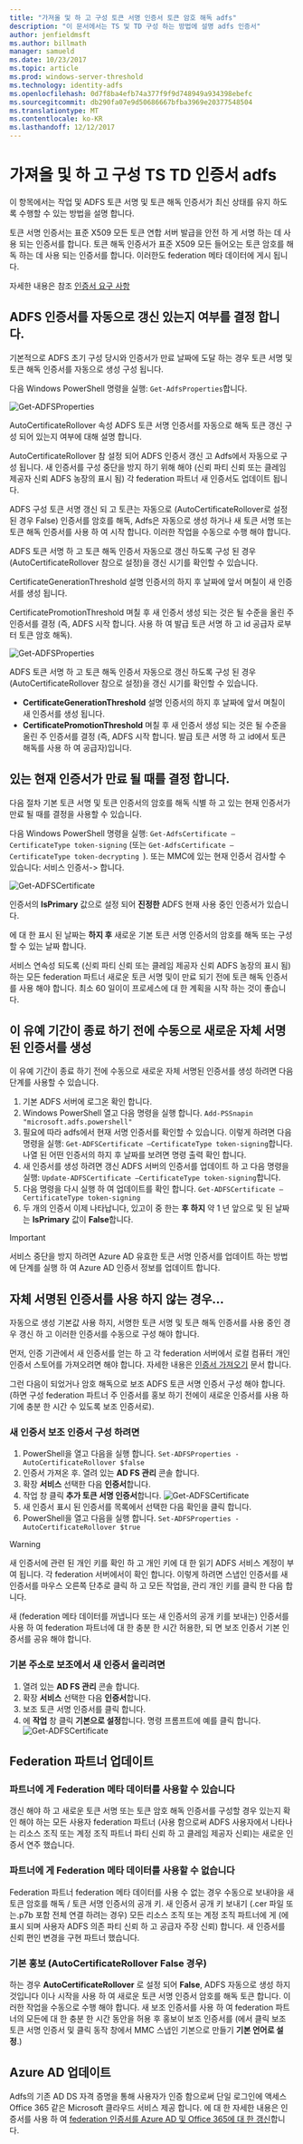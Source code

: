 ```yaml
---
title: "가져올 및 하 고 구성 토큰 서명 인증서 토큰 암호 해독 adfs"
description: "이 문서에서는 TS 및 TD 구성 하는 방법에 설명 adfs 인증서"
author: jenfieldmsft
ms.author: billmath
manager: samueld
ms.date: 10/23/2017
ms.topic: article
ms.prod: windows-server-threshold
ms.technology: identity-adfs
ms.openlocfilehash: 0d7f8ba4efb74a377f9f9d748949a934398ebefc
ms.sourcegitcommit: db290fa07e9d50686667bfba3969e20377548504
ms.translationtype: MT
ms.contentlocale: ko-KR
ms.lasthandoff: 12/12/2017
---
```

# <a name="obtain-and-configure-ts-and-td-certificates-for-ad-fs"></a>가져올 및 하 고 구성 TS TD 인증서 adfs

이 항목에서는 작업 및 ADFS 토큰 서명 및 토큰 해독 인증서가 최신 상태를 유지 하도록 수행할 수 있는 방법을 설명 합니다.

토큰 서명 인증서는 표준 X509 모든 토큰 연합 서버 발급을 안전 하 게 서명 하는 데 사용 되는 인증서를 합니다. 토큰 해독 인증서가 표준 X509 모든 들어오는 토큰 암호를 해독 하는 데 사용 되는 인증서를 합니다. 이러한도 federation 메타 데이터에 게시 됩니다.

자세한 내용은 참조 [인증서 요구 사항](../design/ad-fs-requirements.md#BKMK_1)

## <a name="determine-whether-ad-fs-renews-the-certificates-automatically"></a>ADFS 인증서를 자동으로 갱신 있는지 여부를 결정 합니다.
기본적으로 ADFS 초기 구성 당시와 인증서가 만료 날짜에 도달 하는 경우 토큰 서명 및 토큰 해독 인증서를 자동으로 생성 구성 됩니다.

다음 Windows PowerShell 명령을 실행: `Get-AdfsProperties`합니다.
  
  ![Get-ADFSProperties](media/configure-TS-TD-certs-ad-fs/ts1.png)
  
AutoCertificateRollover 속성 ADFS 토큰 서명 인증서를 자동으로 해독 토큰 갱신 구성 되어 있는지 여부에 대해 설명 합니다.

AutoCertificateRollover 참 설정 되어 ADFS 인증서 갱신 고 Adfs에서 자동으로 구성 됩니다. 새 인증서를 구성 중단을 방지 하기 위해 해야 (신뢰 파티 신뢰 또는 클레임 제공자 신뢰 ADFS 농장의 표시 됨) 각 federation 파트너 새 인증서도 업데이트 됩니다.
    
ADFS 구성 토큰 서명 갱신 되 고 토큰는 자동으로 (AutoCertificateRollover로 설정 된 경우 False) 인증서를 암호를 해독, Adfs은 자동으로 생성 하거나 새 토큰 서명 또는 토큰 해독 인증서를 사용 하 여 시작 합니다. 이러한 작업을 수동으로 수행 해야 합니다.
    
ADFS 토큰 서명 하 고 토큰 해독 인증서 자동으로 갱신 하도록 구성 된 경우 (AutoCertificateRollover 참으로 설정)을 갱신 시기를 확인할 수 있습니다.

CertificateGenerationThreshold 설명 인증서의 하지 후 날짜에 앞서 며칠이 새 인증서를 생성 됩니다.

CertificatePromotionThreshold 며칠 후 새 인증서 생성 되는 것은 될 수준을 올린 주 인증서를 결정 (즉, ADFS 시작 합니다. 사용 하 여 발급 토큰 서명 하 고 id 공급자 로부터 토큰 암호 해독).

![Get-ADFSProperties](media/configure-TS-TD-certs-ad-fs/ts2.png)
  
ADFS 토큰 서명 하 고 토큰 해독 인증서 자동으로 갱신 하도록 구성 된 경우 (AutoCertificateRollover 참으로 설정)을 갱신 시기를 확인할 수 있습니다.

 - **CertificateGenerationThreshold** 설명 인증서의 하지 후 날짜에 앞서 며칠이 새 인증서를 생성 됩니다.
 - **CertificatePromotionThreshold** 며칠 후 새 인증서 생성 되는 것은 될 수준을 올린 주 인증서를 결정 (즉, ADFS 시작 합니다. 발급 토큰 서명 하 고 id에서 토큰 해독를 사용 하 여 공급자)입니다.

## <a name="determine-when-the-current-certificates-expire"></a>있는 현재 인증서가 만료 될 때를 결정 합니다.
다음 절차 기본 토큰 서명 및 토큰 인증서의 암호를 해독 식별 하 고 있는 현재 인증서가 만료 될 때를 결정을 사용할 수 있습니다.

다음 Windows PowerShell 명령을 실행: `Get-AdfsCertificate –CertificateType token-signing` (또는 `Get-AdfsCertificate –CertificateType token-decrypting `). 또는 MMC에 있는 현재 인증서 검사할 수 있습니다: 서비스 인증서-> 합니다.

![Get-ADFSCertificate](media/configure-TS-TD-certs-ad-fs/ts3.png)

인증서의 **IsPrimary** 값으로 설정 되어 **진정한** ADFS 현재 사용 중인 인증서가 있습니다.

에 대 한 표시 된 날짜는 **하지 후** 새로운 기본 토큰 서명 인증서의 암호를 해독 또는 구성할 수 있는 날짜 합니다.

서비스 연속성 되도록 (신뢰 파티 신뢰 또는 클레임 제공자 신뢰 ADFS 농장의 표시 됨) 하는 모든 federation 파트너 새로운 토큰 서명 및이 만료 되기 전에 토큰 해독 인증서를 사용 해야 합니다. 최소 60 일이이 프로세스에 대 한 계획을 시작 하는 것이 좋습니다.

## <a name="generating-a-new-self-signed-certificate-manually-prior-to-the-end-of-the-grace-period"></a>이 유예 기간이 종료 하기 전에 수동으로 새로운 자체 서명된 인증서를 생성
이 유예 기간이 종료 하기 전에 수동으로 새로운 자체 서명된 인증서를 생성 하려면 다음 단계를 사용할 수 있습니다.

1. 기본 ADFS 서버에 로그온 확인 합니다.
2. Windows PowerShell 열고 다음 명령을 실행 합니다. `Add-PSSnapin "microsoft.adfs.powershell"`
3. 필요에 따라 adfs에서 현재 서명 인증서를 확인할 수 있습니다. 이렇게 하려면 다음 명령을 실행: `Get-ADFSCertificate –CertificateType token-signing`합니다. 나열 된 어떤 인증서의 하지 후 날짜를 보려면 명령 출력 확인 합니다.
4. 새 인증서를 생성 하려면 갱신 ADFS 서버의 인증서를 업데이트 하 고 다음 명령을 실행: `Update-ADFSCertificate –CertificateType token-signing`합니다.
5. 다음 명령을 다시 실행 하 여 업데이트를 확인 합니다. `Get-ADFSCertificate –CertificateType token-signing`
6. 두 개의 인증서 이제 나타납니다, 있고이 중 한는 **후 하지** 약 1 년 앞으로 및 된 날짜는 **IsPrimary** 값이 **False**합니다.

>[!IMPORTANT]
>서비스 중단을 방지 하려면 Azure AD 유효한 토큰 서명 인증서를 업데이트 하는 방법에 단계를 실행 하 여 Azure AD 인증서 정보를 업데이트 합니다.

## <a name="if-youre-not-using-self-signed-certificates"></a>자체 서명된 인증서를 사용 하지 않는 경우...
자동으로 생성 기본값 사용 하지, 서명한 토큰 서명 및 토큰 해독 인증서를 사용 중인 경우 갱신 하 고 이러한 인증서를 수동으로 구성 해야 합니다.

먼저, 인증 기관에서 새 인증서를 얻는 하 고 각 federation 서버에서 로컬 컴퓨터 개인 인증서 스토어를 가져오려면 해야 합니다. 자세한 내용은 [인증서 가져오기](https://technet.microsoft.com/library/cc754489.aspx) 문서 합니다.

그런 다음이 되었거나 암호 해독으로 보조 ADFS 토큰 서명 인증서 구성 해야 합니다. (하면 구성 federation 파트너 주 인증서를 홍보 하기 전에이 새로운 인증서를 사용 하기에 충분 한 시간 수 있도록 보조 인증서로).

### <a name="to-configure-a-new-certificate-as-a-secondary-certificate"></a>새 인증서 보조 인증서 구성 하려면
1. PowerShell을 열고 다음을 실행 합니다. `Set-ADFSProperties -AutoCertificateRollover $false`
2. 인증서 가져온 후. 열려 있는 **AD FS 관리** 콘솔 합니다.
3. 확장 **서비스** 선택한 다음 **인증서**합니다.
4. 작업 창 클릭 **추가 토큰 서명 인증서**합니다.
![Get-ADFSCertificate](media/configure-TS-TD-certs-ad-fs/ts4.png)</br>
5. 새 인증서 표시 된 인증서를 목록에서 선택한 다음 확인을 클릭 합니다.
6.  PowerShell을 열고 다음을 실행 합니다. `Set-ADFSProperties -AutoCertificateRollover $true`

>[!WARNING]
>새 인증서에 관련 된 개인 키를 확인 하 고 개인 키에 대 한 읽기 ADFS 서비스 계정이 부여 됩니다. 각 federation 서버에서이 확인 합니다. 이렇게 하려면 스냅인 인증서를 새 인증서를 마우스 오른쪽 단추로 클릭 하 고 모든 작업을, 관리 개인 키를 클릭 한 다음 합니다.

새 (federation 메타 데이터를 꺼냅니다 또는 새 인증서의 공개 키를 보내는) 인증서를 사용 하 여 federation 파트너에 대 한 충분 한 시간 허용한, 되 면 보조 인증서 기본 인증서를 공유 해야 합니다.

### <a name="to-promote-the-new-certificate-from-secondary-to-primary"></a>기본 주소로 보조에서 새 인증서 올리려면

1. 열려 있는 **AD FS 관리** 콘솔 합니다.
2. 확장 **서비스** 선택한 다음 **인증서**합니다.
3. 보조 토큰 서명 인증서를 클릭 합니다.
4. 에 **작업** 창 클릭 **기본으로 설정**합니다. 명령 프롬프트에 예를 클릭 합니다.
![Get-ADFSCertificate](media/configure-TS-TD-certs-ad-fs/ts5.png)</br>


## <a name="updating-federation-partners"></a>Federation 파트너 업데이트

### <a name="partners-who-can-consume-federation-metadata"></a>파트너에 게 Federation 메타 데이터를 사용할 수 있습니다
갱신 해야 하 고 새로운 토큰 서명 또는 토큰 암호 해독 인증서를 구성할 경우 있는지 확인 해야 하는 모든 사용자 federation 파트너 (사용 함으로써 ADFS 사용자에서 나타나는 리소스 조직 또는 계정 조직 파트너 파티 신뢰 하 고 클레임 제공자 신뢰)는 새로운 인증서 연주 했습니다.

### <a name="partners-who-can-not-consume-federation-metadata"></a>파트너에 게 Federation 메타 데이터를 사용할 수 없습니다
Federation 파트너 federation 메타 데이터를 사용 수 없는 경우 수동으로 보내야을 새 토큰 암호를 해독 / 토큰 서명 인증서의 공개 키. 새 인증서 공개 키 보내기 (.cer 파일 또는.p7b 포함 전체 연결 하려는 경우) 모든 리소스 조직 또는 계정 조직 파트너에 게 (에 표시 되며 사용자 ADFS 의존 파티 신뢰 하 고 공급자 주장 신뢰) 합니다. 새 인증서를 신뢰 편인 변경을 구현 파트너 했습니다.

### <a name="promote-to-primary-if-autocertificaterollover-is-false"></a>기본 홍보 (AutoCertificateRollover False 경우)
하는 경우 **AutoCertificateRollover** 로 설정 되어 **False**, ADFS 자동으로 생성 하지 것입니다 이나 시작을 사용 하 여 새로운 토큰 서명 인증서 암호를 해독 토큰 합니다. 이러한 작업을 수동으로 수행 해야 합니다.
새 보조 인증서를 사용 하 여 federation 파트너의 모든에 대 한 충분 한 시간 동안을 허용 후 홍보이 보조 인증서를 (에서 클릭 보조 토큰 서명 인증서 및 클릭 동작 창에서 MMC 스냅인 기본으로 만들기 **기본 언어로 설정**.)

## <a name="updating-azure-ad"></a>Azure AD 업데이트
Adfs의 기존 AD DS 자격 증명을 통해 사용자가 인증 함으로써 단일 로그인에 액세스 Office 365 같은 Microsoft 클라우드 서비스 제공 합니다.  에 대 한 자세한 내용은 인증서를 사용 하 여 [federation 인증서를 Azure AD 및 Office 365에 대 한 갱신](https://docs.microsoft.com/en-us/azure/active-directory/connect/active-directory-aadconnect-o365-certs)합니다.